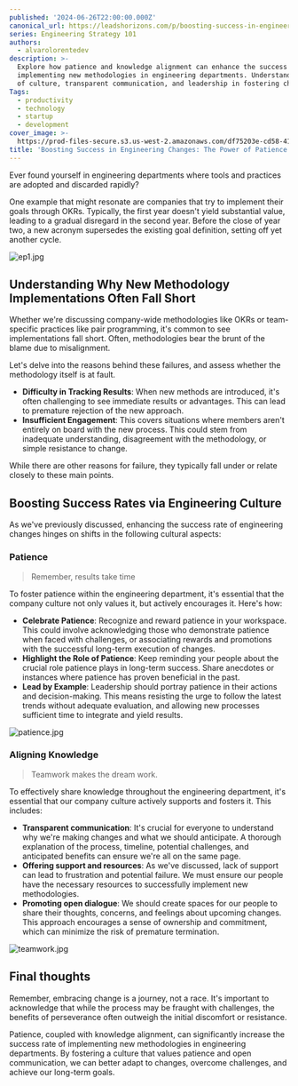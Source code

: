 ```yaml
---
published: '2024-06-26T22:00:00.000Z'
canonical_url: https://leadshorizons.com/p/boosting-success-in-engineering-changes
series: Engineering Strategy 101
authors:
  - alvarolorentedev
description: >-
  Explore how patience and knowledge alignment can enhance the success rate of
  implementing new methodologies in engineering departments. Understand the role
  of culture, transparent communication, and leadership in fostering change.
Tags:
  - productivity
  - technology
  - startup
  - development
cover_image: >-
  https://prod-files-secure.s3.us-west-2.amazonaws.com/df75203e-cd58-41eb-8339-d5bf4288eb0e/8e64c321-a8ac-45d0-9177-d2daffbc25f8/lotus3.jpeg?X-Amz-Algorithm=AWS4-HMAC-SHA256&X-Amz-Content-Sha256=UNSIGNED-PAYLOAD&X-Amz-Credential=ASIAZI2LB466RWJMTAMG%2F20250227%2Fus-west-2%2Fs3%2Faws4_request&X-Amz-Date=20250227T120440Z&X-Amz-Expires=3600&X-Amz-Security-Token=IQoJb3JpZ2luX2VjEDsaCXVzLXdlc3QtMiJHMEUCIQDP62R3PI1BPyOGGMHRlgt%2BGHx2oIkm%2BdidZEeqltLKdAIgM%2FgDcObzoef5Kpe5emwncMUTqMic5vbSQCquIpTQQ9wq%2FwMIdBAAGgw2Mzc0MjMxODM4MDUiDHI3b9flIksTLahAVircAzu9%2BTz9kbiOpXH8cFaicIMEAC8Xmz2UM%2FGeqZsHcqk6sOmqbkf3AeUrwhBP7dsjUy09%2FbWVrmJpsonJ1VcHrW5VUzooUp2A8O6lTyaVfroa5lDarX30NoBeo4t%2BjGnXjNhl92iEr6PIqgLUoQIT%2FFnbmWN1OJtT3WV2woqMax8mGW0WonM8wxJCiaXUW4uSyKkta8TXqX77iH8ILqjioKinYo6gv%2BTyWSc1xlkX4GY8Au7V2UrDQrNufAFD%2Bt36uoo%2BHCILzH3l0s2hw96AQfJnmXofWbaSSxIRlGJVD2D8YvOmAw%2BguK81WKOdZUBCwn%2BHztGuDLuooNXzlxNR47unjhOODlJaiE4VRjZSjjumglZdOWSAA1rtBs5ONWrBsGLgQl71GO3mRznw8xnmL7o64d3G5j2ntXnMj6yOn7iDN6OyuwlTxVzN4BUYOydWg326viSvG41dH7uc4PGP5vKvmaQiCl7aLOe%2Fl26klNQUQzqqFn8tJmwLjJofa%2BY5YMxLxUrxjWV3CsP2jSOmNSEqVHCxfmXiTfZNlb0QVt3InPTA70f3x9QPdROA71T6Rn43GYpJI45CE4qTOEL%2Fo2%2B3Q%2BRIMALVYzMYBpDRigjqswKRVSDDdhBXoSqRMPuQgb4GOqUBrVUsQ2ig1%2FX2qWIW6BfMPQWMZfhc8Z%2Fjg5H%2F4Lobv%2FW%2BL8lgHvxEd4DqBvtsYGSVWReWBYBH0NZC%2FFxTL0s7F3%2FfZtitD6Lb6fI9GSK6IE%2BXzvtx4pnfstbJT1UXNyYtCMv3GJJLPlYQk%2Bc8VB3IIu31i8I3YZy6HO5lvi0v3Sifwh%2FJZW6igUBYyGnRx0lRSDCfsesy89VHuirL9lj8M%2Fc%2B%2FpC2&X-Amz-Signature=f23ad82ac84eb40b4cc64ecc14c01f54ed3729879a4b2623ecc3de5233016bba&X-Amz-SignedHeaders=host&x-id=GetObject
title: 'Boosting Success in Engineering Changes: The Power of Patience & Alignment'
---
```


Ever found yourself in engineering departments where tools and practices are adopted and discarded rapidly?


One example that might resonate are companies that try to implement their goals through OKRs. Typically, the first year doesn't yield substantial value, leading to a gradual disregard in the second year. Before the close of year two, a new acronym supersedes the existing goal definition, setting off yet another cycle.


![ep1.jpg](https://prod-files-secure.s3.us-west-2.amazonaws.com/df75203e-cd58-41eb-8339-d5bf4288eb0e/3816ad44-52a9-4057-83c7-faac3b9e61b8/ep1.jpg?X-Amz-Algorithm=AWS4-HMAC-SHA256&X-Amz-Content-Sha256=UNSIGNED-PAYLOAD&X-Amz-Credential=ASIAZI2LB466YJLHOK4X%2F20250227%2Fus-west-2%2Fs3%2Faws4_request&X-Amz-Date=20250227T120444Z&X-Amz-Expires=3600&X-Amz-Security-Token=IQoJb3JpZ2luX2VjEDsaCXVzLXdlc3QtMiJIMEYCIQDov6bP%2B49ZBMuCHAvkLlQ3cvx0hE1CWGq%2FEDdoGtactAIhAMb43AO4nG528WLcj09sIs06vS2S78S%2FLyDIqV2cFtiEKv8DCHQQABoMNjM3NDIzMTgzODA1IgwqqfGhGYSKOOnTwIwq3APil7hrR%2B%2BSDJTWLg11vDXSB%2FTEWGAXkzhuJqf1SHhSuxtuPYQfDFa2RKK3jn0Cb%2F%2F7TBMJic%2BaPatpwwAzR2Zy0hN%2BPvUmQPQIFYCUlg9YmDhLHzZfG16a9bpVtzngw92EVdBN6cng3%2FUeJisAc5r3SzV7QhZ8lvWrnbAD0JaM6LCu4P3NbCL%2BCfVnL1oqxJip0%2Fv8i%2F%2Fz16YASNFh%2BnNpNirE83B1BXODbDYM4MSg3zHWeCYAMOn5NoFPoVgYaztDULTvXn%2BKb5p804BTnV3D5b%2B12JSab8GqGjcwSE2tV7DKrgId3PQVNwyQ7ApgmYZic9JV%2FWZ1p02OQjSF8cewPkJVWfXcFyAKnnmbmatVP1mRK%2B23XxLzfm7UvvWmhNA4pYeH%2FrM2X%2F%2BDODR8skQ5Iri1dkoVKVxu3US%2F5m2Qi1%2FKNN7jh9gtPuRYduuENxyi%2FTeLUBIhXvEQrY6D7KBrE0N4sy8L2QD7bkvFgCJsivpKhqyMGwXNhVUU0hjY2kj%2BZ2eVul1%2FeoGMoWX%2BMLkxLhOxUZpi1DvWRVzPTflazU1eYZsD%2FGgQ0RyoTQ5kfUE3W6ZfaAVoDen5oB%2B%2Bb9fGqcnmnFm7l4xBFuPOF%2BvwSTk%2B2vJ4VynL2bbwejC8kIG%2BBjqkAezBIyxvezvCk77hz1XuMK9Y%2Fy1h5SAJNFULTodOYkRnnr2KRivHpxG%2FVL9m7hyPZyteOxUxEMjuWssmUrdX7zvaWQRjWVM29vrxnuBKA8YpEoc01LsBf0m4IScom6n0Wwitik421A7IXtpEczz%2FFd%2BlsL1MkxLe%2B9DNUjLhb8oTEq598YFLFES7dDOunXtYsSCjWz3CyFswFPsK4dwlhKvHUmQg&X-Amz-Signature=8cb0de79ded5808929589d95a57ac49c6f014c6a2bb3ed49a6886f5067124a58&X-Amz-SignedHeaders=host&x-id=GetObject)


## Understanding Why New Methodology Implementations Often Fall Short


Whether we're discussing company-wide methodologies like OKRs or team-specific practices like pair programming, it's common to see implementations fall short. Often, methodologies bear the brunt of the blame due to misalignment.


Let's delve into the reasons behind these failures, and assess whether the methodology itself is at fault.

- **Difficulty in Tracking Results**: When new methods are introduced, it's often challenging to see immediate results or advantages. This can lead to premature rejection of the new approach.
- **Insufficient Engagement**: This covers situations where members aren't entirely on board with the new process. This could stem from inadequate understanding, disagreement with the methodology, or simple resistance to change.

While there are other reasons for failure, they typically fall under or relate closely to these main points.


## Boosting Success Rates via Engineering Culture


As we've previously discussed, enhancing the success rate of engineering changes hinges on shifts in the following cultural aspects:


### Patience


> Remember, results take time


To foster patience within the engineering department, it's essential that the company culture not only values it, but actively encourages it. Here's how:

- **Celebrate Patience**: Recognize and reward patience in your workspace. This could involve acknowledging those who demonstrate patience when faced with challenges, or associating rewards and promotions with the successful long-term execution of changes.
- **Highlight the Role of Patience**: Keep reminding your people about the crucial role patience plays in long-term success. Share anecdotes or instances where patience has proven beneficial in the past.
- **Lead by Example**: Leadership should portray patience in their actions and decision-making. This means resisting the urge to follow the latest trends without adequate evaluation, and allowing new processes sufficient time to integrate and yield results.

![patience.jpg](https://prod-files-secure.s3.us-west-2.amazonaws.com/df75203e-cd58-41eb-8339-d5bf4288eb0e/bbd1c363-b3fc-484c-8d7d-2c8df4994176/patience.jpg?X-Amz-Algorithm=AWS4-HMAC-SHA256&X-Amz-Content-Sha256=UNSIGNED-PAYLOAD&X-Amz-Credential=ASIAZI2LB466YJLHOK4X%2F20250227%2Fus-west-2%2Fs3%2Faws4_request&X-Amz-Date=20250227T120444Z&X-Amz-Expires=3600&X-Amz-Security-Token=IQoJb3JpZ2luX2VjEDsaCXVzLXdlc3QtMiJIMEYCIQDov6bP%2B49ZBMuCHAvkLlQ3cvx0hE1CWGq%2FEDdoGtactAIhAMb43AO4nG528WLcj09sIs06vS2S78S%2FLyDIqV2cFtiEKv8DCHQQABoMNjM3NDIzMTgzODA1IgwqqfGhGYSKOOnTwIwq3APil7hrR%2B%2BSDJTWLg11vDXSB%2FTEWGAXkzhuJqf1SHhSuxtuPYQfDFa2RKK3jn0Cb%2F%2F7TBMJic%2BaPatpwwAzR2Zy0hN%2BPvUmQPQIFYCUlg9YmDhLHzZfG16a9bpVtzngw92EVdBN6cng3%2FUeJisAc5r3SzV7QhZ8lvWrnbAD0JaM6LCu4P3NbCL%2BCfVnL1oqxJip0%2Fv8i%2F%2Fz16YASNFh%2BnNpNirE83B1BXODbDYM4MSg3zHWeCYAMOn5NoFPoVgYaztDULTvXn%2BKb5p804BTnV3D5b%2B12JSab8GqGjcwSE2tV7DKrgId3PQVNwyQ7ApgmYZic9JV%2FWZ1p02OQjSF8cewPkJVWfXcFyAKnnmbmatVP1mRK%2B23XxLzfm7UvvWmhNA4pYeH%2FrM2X%2F%2BDODR8skQ5Iri1dkoVKVxu3US%2F5m2Qi1%2FKNN7jh9gtPuRYduuENxyi%2FTeLUBIhXvEQrY6D7KBrE0N4sy8L2QD7bkvFgCJsivpKhqyMGwXNhVUU0hjY2kj%2BZ2eVul1%2FeoGMoWX%2BMLkxLhOxUZpi1DvWRVzPTflazU1eYZsD%2FGgQ0RyoTQ5kfUE3W6ZfaAVoDen5oB%2B%2Bb9fGqcnmnFm7l4xBFuPOF%2BvwSTk%2B2vJ4VynL2bbwejC8kIG%2BBjqkAezBIyxvezvCk77hz1XuMK9Y%2Fy1h5SAJNFULTodOYkRnnr2KRivHpxG%2FVL9m7hyPZyteOxUxEMjuWssmUrdX7zvaWQRjWVM29vrxnuBKA8YpEoc01LsBf0m4IScom6n0Wwitik421A7IXtpEczz%2FFd%2BlsL1MkxLe%2B9DNUjLhb8oTEq598YFLFES7dDOunXtYsSCjWz3CyFswFPsK4dwlhKvHUmQg&X-Amz-Signature=f10c9b2a0d4476d8b636511d671c9d4735a4655fcec851526b6c074dbb4bbd2c&X-Amz-SignedHeaders=host&x-id=GetObject)


### Aligning Knowledge


> Teamwork makes the dream work.


To effectively share knowledge throughout the engineering department, it's essential that our company culture actively supports and fosters it. This includes:

- **Transparent communication**: It's crucial for everyone to understand why we're making changes and what we should anticipate. A thorough explanation of the process, timeline, potential challenges, and anticipated benefits can ensure we're all on the same page.
- **Offering support and resources**: As we've discussed, lack of support can lead to frustration and potential failure. We must ensure our people have the necessary resources to successfully implement new methodologies.
- **Promoting open dialogue**: We should create spaces for our people to share their thoughts, concerns, and feelings about upcoming changes. This approach encourages a sense of ownership and commitment, which can minimize the risk of premature termination.

![teamwork.jpg](https://prod-files-secure.s3.us-west-2.amazonaws.com/df75203e-cd58-41eb-8339-d5bf4288eb0e/33d6a69c-f572-4538-88d7-e722705b7191/teamwork.jpg?X-Amz-Algorithm=AWS4-HMAC-SHA256&X-Amz-Content-Sha256=UNSIGNED-PAYLOAD&X-Amz-Credential=ASIAZI2LB466YJLHOK4X%2F20250227%2Fus-west-2%2Fs3%2Faws4_request&X-Amz-Date=20250227T120444Z&X-Amz-Expires=3600&X-Amz-Security-Token=IQoJb3JpZ2luX2VjEDsaCXVzLXdlc3QtMiJIMEYCIQDov6bP%2B49ZBMuCHAvkLlQ3cvx0hE1CWGq%2FEDdoGtactAIhAMb43AO4nG528WLcj09sIs06vS2S78S%2FLyDIqV2cFtiEKv8DCHQQABoMNjM3NDIzMTgzODA1IgwqqfGhGYSKOOnTwIwq3APil7hrR%2B%2BSDJTWLg11vDXSB%2FTEWGAXkzhuJqf1SHhSuxtuPYQfDFa2RKK3jn0Cb%2F%2F7TBMJic%2BaPatpwwAzR2Zy0hN%2BPvUmQPQIFYCUlg9YmDhLHzZfG16a9bpVtzngw92EVdBN6cng3%2FUeJisAc5r3SzV7QhZ8lvWrnbAD0JaM6LCu4P3NbCL%2BCfVnL1oqxJip0%2Fv8i%2F%2Fz16YASNFh%2BnNpNirE83B1BXODbDYM4MSg3zHWeCYAMOn5NoFPoVgYaztDULTvXn%2BKb5p804BTnV3D5b%2B12JSab8GqGjcwSE2tV7DKrgId3PQVNwyQ7ApgmYZic9JV%2FWZ1p02OQjSF8cewPkJVWfXcFyAKnnmbmatVP1mRK%2B23XxLzfm7UvvWmhNA4pYeH%2FrM2X%2F%2BDODR8skQ5Iri1dkoVKVxu3US%2F5m2Qi1%2FKNN7jh9gtPuRYduuENxyi%2FTeLUBIhXvEQrY6D7KBrE0N4sy8L2QD7bkvFgCJsivpKhqyMGwXNhVUU0hjY2kj%2BZ2eVul1%2FeoGMoWX%2BMLkxLhOxUZpi1DvWRVzPTflazU1eYZsD%2FGgQ0RyoTQ5kfUE3W6ZfaAVoDen5oB%2B%2Bb9fGqcnmnFm7l4xBFuPOF%2BvwSTk%2B2vJ4VynL2bbwejC8kIG%2BBjqkAezBIyxvezvCk77hz1XuMK9Y%2Fy1h5SAJNFULTodOYkRnnr2KRivHpxG%2FVL9m7hyPZyteOxUxEMjuWssmUrdX7zvaWQRjWVM29vrxnuBKA8YpEoc01LsBf0m4IScom6n0Wwitik421A7IXtpEczz%2FFd%2BlsL1MkxLe%2B9DNUjLhb8oTEq598YFLFES7dDOunXtYsSCjWz3CyFswFPsK4dwlhKvHUmQg&X-Amz-Signature=11977148513d60302a1dc57b7c80b3885e9e5ab34211ba3e19146fa709483749&X-Amz-SignedHeaders=host&x-id=GetObject)


## Final thoughts


Remember, embracing change is a journey, not a race. It's important to acknowledge that while the process may be fraught with challenges, the benefits of perseverance  often outweigh the initial discomfort or resistance.


Patience, coupled with knowledge alignment, can significantly increase the success rate of implementing new methodologies in engineering departments. By fostering a culture that values patience and open communication, we can better adapt to changes, overcome challenges, and achieve our long-term goals.

